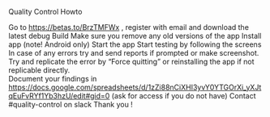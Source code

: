 
Quality Control Howto

Go to https://betas.to/BrzTMFWx , register with email and download the latest debug Build
Make sure you remove any old versions of the app
Install app (note! Android only)
Start the app
Start testing by following the screens
In case of any errors try and send reports if prompted or make screenshot. Try and replicate the error by “Force quitting” or reinstalling the app if not replicable directly.  
Document your findings in https://docs.google.com/spreadsheets/d/1zZi88nCiXHI3yvY0YTGOrXi_yXJtqEuFvRYf1Yb3hzU/edit#gid=0 (ask for access if you do not have)
Contact #quality-control on slack
Thank you !
